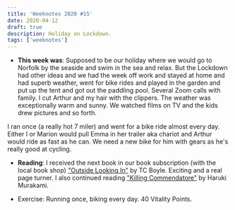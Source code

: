 ```yaml
---
title: 'Weeknotes 2020 #15'
date: 2020-04-12
draft: true
description: Holiday on Lockdown.
tags: ['weeknotes']
---
```


- **This week was**: Supposed to be our holiday where we would go to Norfolk by the seaside and swim in the sea and relax. But the Lockdown had other ideas and we had the week off work and stayed at home and had superb weather, went for bike rides and played in the garden and put up the tent and got out the paddling pool. Several Zoom calls with family. I cut Arthur and my hair with the clippers. The weather was exceptionally warm and sunny. We watched films on TV and the kids drew pictures and so forth.

I ran once (a really hot 7 miler) and went for a bike ride almost every day. Either I or Marion would pull Emma in her trailer aka chariot and Arthur would ride as fast as he can. We need a new bike for him with gears as he's really good at cycling.

- **Reading**: I received the next book in our book subscription (with the local book shop) ["Outside Looking In"](https://www.goodreads.com/book/show/39854442-outside-looking-in) by TC Boyle. Exciting and a real page turner. I also continued reading ["Killing Commendatore"](https://www.goodreads.com/book/show/38820047-killing-commendatore) by Haruki Murakami.

- Exercise: Running once, biking every day. 40 Vitality Points.

